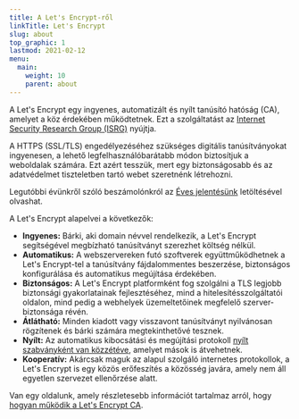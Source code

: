 ```yaml
---
title: A Let's Encrypt-ről
linkTitle: Let's Encrypt
slug: about
top_graphic: 1
lastmod: 2021-02-12
menu:
  main:
    weight: 10
    parent: about
---
```


A Let's Encrypt egy ingyenes, automatizált és nyílt tanúsító hatóság (CA), amelyet a köz érdekében működtetnek. Ezt a szolgáltatást az [Internet Security Research Group (ISRG)](https://www.abetterinternet.org/) nyújtja.

A HTTPS (SSL/TLS) engedélyezéséhez szükséges digitális tanúsítványokat ingyenesen, a lehető legfelhasználóbarátabb módon biztosítjuk a weboldalak számára. Ezt azért tesszük, mert egy biztonságosabb és az adatvédelmet tiszteletben tartó webet szeretnénk létrehozni.

Legutóbbi évünkről szóló beszámolónkról az [Éves jelentésünk](https://abetterinternet.org/documents/2020-ISRG-Annual-Report.pdf) letöltésével olvashat.

A Let's Encrypt alapelvei a következők:

* <strong>Ingyenes:</strong> Bárki, aki domain névvel rendelkezik, a Let's Encrypt segítségével megbízható tanúsítványt szerezhet költség nélkül.
* <strong>Automatikus:</strong> A webszervereken futó szoftverek együttműködhetnek a Let's Encrypt-tel a tanúsítvány fájdalommentes beszerzése, biztonságos konfigurálása és automatikus megújítása érdekében.
* <strong>Biztonságos:</strong> A Let's Encrypt platformként fog szolgálni a TLS legjobb biztonsági gyakorlatainak fejlesztéséhez, mind a hitelesítésszolgáltatói oldalon, mind pedig a webhelyek üzemeltetőinek megfelelő szerver-biztonsága révén.
* <strong>Átlátható:</strong> Minden kiadott vagy visszavont tanúsítványt nyilvánosan rögzítenek és bárki számára megtekinthetővé tesznek.
* <strong>Nyílt:</strong> Az automatikus kibocsátási és megújítási protokoll [nyílt szabványként van közzétéve](https://tools.ietf.org/html/rfc8555), amelyet mások is átvehetnek.
* <strong>Kooperatív:</strong> Akárcsak maguk az alapul szolgáló internetes protokollok, a Let's Encrypt is egy közös erőfeszítés a közösség javára, amely nem áll egyetlen szervezet ellenőrzése alatt.

Van egy oldalunk, amely részletesebb információt tartalmaz arról, hogy [hogyan működik a Let's Encrypt CA](/how-it-works).
